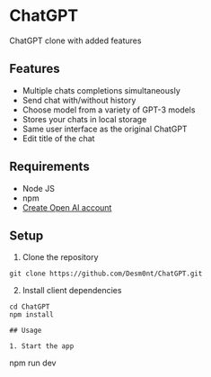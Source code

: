 # ChatGPT

ChatGPT clone with added features

## Features

- Multiple chats completions simultaneously
- Send chat with/without history
- Choose model from a variety of GPT-3 models
- Stores your chats in local storage
- Same user interface as the original ChatGPT
- Edit title of the chat

## Requirements

- Node JS
- npm
- [Create Open AI account](https://beta.openai.com/signup/)

## Setup

1. Clone the repository

```
git clone https://github.com/Desm0nt/ChatGPT.git
```

2. Install client dependencies

```
cd ChatGPT
npm install

## Usage

1. Start the app

```
npm run dev
```
